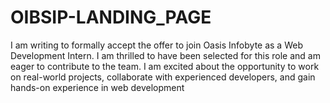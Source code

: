 # OIBSIP-LANDING_PAGE
I am writing to formally accept the offer to join Oasis Infobyte as a Web Development Intern. I am thrilled to have been selected for this role and am eager to contribute to the team.  I am excited about the opportunity to work on real-world projects, collaborate with experienced developers, and gain hands-on experience in web development
